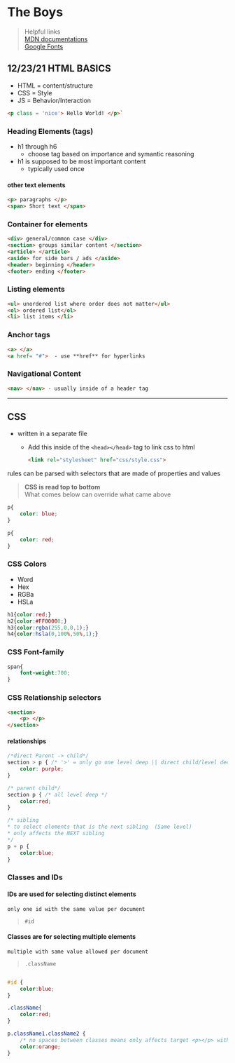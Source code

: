 # The Boys

> Helpful links
<br> [MDN documentations](https://developer.mozilla.org/en-US/)
<br> [Google Fonts](fonts.google.com)

## **12/23/21 HTML BASICS** 

+ HTML = content/structure
+ CSS = Style
+ JS = Behavior/Interaction

```html
<p class = 'nice'> Hello World! </p>`
```

### **Heading Elements (tags)**

+ h1 through h6
  + choose tag based on importance and symantic reasoning
+ h1 is supposed to be most important content
  + typically used once

#### **other text elements**

```html
<p> paragraphs </p>
<span> Short text </span>
```

### **Container for elements**

```html
<div> general/common case </div>
<section> groups similar content </section>
<article> </article>
<aside> for side bars / ads </aside>
<header> beginning </header>
<footer> ending </footer>
```

### **Listing elements**
```html
<ul> unordered list where order does not matter</ul>
<ol> ordered list</ol>
<li> list items </li>
```
### **Anchor tags**
```html
<a> </a>
<a href= "#">  - use **href** for hyperlinks
```

### **Navigational Content**

```html
<nav> </nav> - usually inside of a header tag
```

___
## **CSS**
+ written in a separate file

    +   Add this inside of the `<head></head>`  tag to link css to html
        ```html
        <link rel="stylesheet" href="css/style.css">
        ```

rules can be parsed with selectors that are made of properties and values


> **CSS is read top to bottom**
<br> What comes below can override what came above

```css
p{
    color: blue;
}

p{
    color: red;
}
```

### CSS Colors

* Word
* Hex
* RGBa
* HSLa

```css
h1{color:red;}
h2{color:#FF00000;}
h3{color:rgba(255,0,0,1);}
h4{color:hsla(0,100%,50%,1);}
```

### CSS Font-family

```css
span{
    font-weight:700;
}
```

### CSS Relationship selectors

```html
<section>
    <p> </p>
</section>
```
#### relationships
```css
/*direct Parent -> child*/
section > p { /* '>' = only go one level deep || direct child/level deep */
    color: purple;
}

/* parent child*/
section p { /* all level deep */
    color:red;
}

/* sibling
* to select elements that is the next sibling  (Same level)
* only affects the NEXT sibling  
*/
p + p {
    color:blue;
}
```

### **Classes and IDs**

#### IDs are used for selecting distinct elements

`only one id with the same value per document` 
> `#id`

#### Classes are for selecting multiple elements 

`multiple with same value allowed per document`
> `.className`

```css

#id {
    color:blue;
}

.className{
    color:red;
}

p.className1.className2 { 
    /* no spaces between classes means only affects target <p></p> with all classes named */
    color:orange;    
}
```

